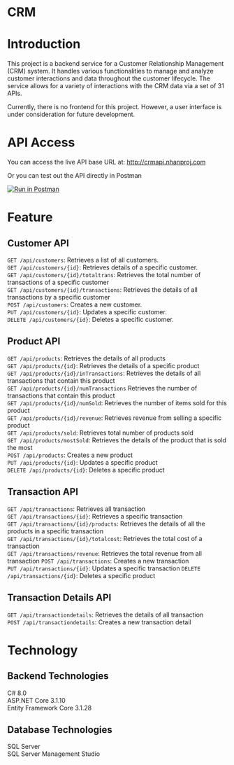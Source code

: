 # CRM
# Introduction
This project is a backend service for a Customer Relationship Management (CRM) system. It handles various functionalities to manage and analyze customer interactions and data throughout the customer lifecycle. The service allows for a variety of interactions with the CRM data via a set of 31 APIs.    

Currently, there is no frontend for this project. However, a user interface is under consideration for future development.

# API Access

You can access the live API base URL at: <a href="http://crmapi.nhanproj.com" target="_blank">http://crmapi.nhanproj.com</a>

Or you can test out the API directly in Postman

[![Run in Postman](https://run.pstmn.io/button.svg)](https://app.getpostman.com/run-collection/21134493-45c2f268-d323-4161-92c5-93fe349dae50?action=collection%2Ffork&collection-url=entityId%3D21134493-45c2f268-d323-4161-92c5-93fe349dae50%26entityType%3Dcollection%26workspaceId%3Ddd3391fe-dcaf-46b2-92e4-92279ed2cc5b)

# Feature
## Customer API
`GET /api/customers`: Retrieves a list of all customers.    
`GET /api/customers/{id}`: Retrieves details of a specific customer.     
`GET /api/customers/{id}/totaltrans`: Retrieves the total number of transactions of a specific customer    
`GET /api/customers/{id}/transactions`: Retrieves the details of all transactions by a specific customer     
`POST /api/customers`: Creates a new customer.     
`PUT /api/customers/{id}`: Updates a specific customer.     
`DELETE /api/customers/{id}`: Deletes a specific customer.
## Product API
`GET /api/products`: Retrieves the details of all products     
`GET /api/products/{id}`: Retrieves the details of a specific product      
`GET /api/products/{id}/inTransactions`: Retrieves the details of all transactions that contain this product      
`GET /api/products/{id}/numTransactions` Retrieves the number of transactions that contain this product      
`GET /api/products/{id}/numSold`: Retrieves the number of items sold for this product      
`GET /api/products/{id}/revenue`: Retrieves revenue from selling a specific product     
`GET /api/products/sold`: Retrieves total number of products sold     
`GET /api/products/mostSold`: Retrieves the details of the product that is sold the most     
`POST /api/products`:  Creates a new product     
`PUT /api/products/{id}`: Updates a specific product     
`DELETE /api/products/{id}`:  Deletes a specific product
## Transaction API
`GET /api/transactions`: Retrieves all transaction    
`GET /api/transactions/{id}`: Retrieves a specific transaction    
`GET /api/transactions/{id}/products`: Retrieves the details of all the products in a specific transaction    
`GET /api/transactions/{id}/totalcost`: Retrieves the total cost of a transaction    
`GET /api/transactions/revenue`: Retrieves the total revenue from all transaction
`POST /api/transactions`: Creates a new transaction     
`PUT /api/transactions/{id}`: Updates a specific transaction
`DELETE /api/transactions/{id}`: Deletes a specific product
## Transaction Details API
`GET /api/transactiondetails`: Retrieves the details of all transaction     
`POST /api/transactiondetails`: Creates a new transaction detail

# Technology
## Backend Technologies
C# 8.0    
ASP.NET Core 3.1.10     
Entity Framework Core 3.1.28

## Database Technologies
SQL Server    
SQL Server Management Studio
